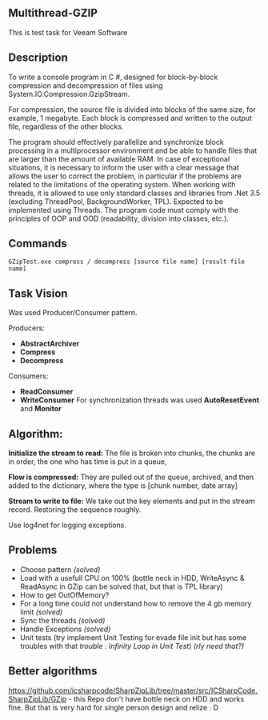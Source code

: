 ## Multithread-GZIP

This is test task for Veeam Software

## Description
To write a console program in C #, designed for block-by-block compression and decompression of files using System.IO.Compression.GzipStream.

For compression, the source file is divided into blocks of the same size, for example, 1 megabyte. Each block is compressed and written to the output file, regardless of the other blocks.

The program should effectively parallelize and synchronize block processing in a multiprocessor environment and be able to handle files that are larger than the amount of available RAM.
In case of exceptional situations, it is necessary to inform the user with a clear message that allows the user to correct the problem, in particular if the problems are related to the limitations of the operating system.
When working with threads, it is allowed to use only standard classes and libraries from .Net 3.5 (excluding ThreadPool, BackgroundWorker, TPL). Expected to be implemented using Threads.
The program code must comply with the principles of OOP and OOD (readability, division into classes, etc.).

## Commands
`GZipTest.exe compress / decompress [source file name] [result file name]`

## Task Vision
Was used Producer/Consumer pattern.

Producers:
- **AbstractArchiver**
- **Compress**
- **Decompress**

Consumers:
- **ReadConsumer**
- **WriteConsumer**
For synchronization threads was used **AutoResetEvent** and **Monitor**

## Algorithm:

**Initialize the stream to read:**
The file is broken into chunks, the chunks are in order, the one who has time is put in a queue,

**Flow is compressed:**
They are pulled out of the queue, archived, and then added to the dictionary, where the type is [chunk number, date array]

**Stream to write to file:**
We take out the key elements and put in the stream record.
Restoring the sequence roughly.

Use log4net for logging exceptions.

## Problems
- Choose pattern *(solved)*
- Load with a usefull CPU on 100% (bottle neck in HDD, WriteAsync & ReadAsync in GZip can be solved that, but that is TPL library)
- How to get OutOfMemory? 
- For a long time could not understand how to remove the 4 gb memory limit *(solved)*
- Sync the threads *(solved)*
- Handle Exceptions *(solved)*
- Unit tests (try implement Unit Testing for evade file init but has some troubles with that *trouble : Infinity Loop in Unit Test*) *(rly need that?)*

## Better algorithms
https://github.com/icsharpcode/SharpZipLib/tree/master/src/ICSharpCode.SharpZipLib/GZip - this Repo don't have bottle neck on HDD and works fine. But that is very hard for single person design and relize : D
